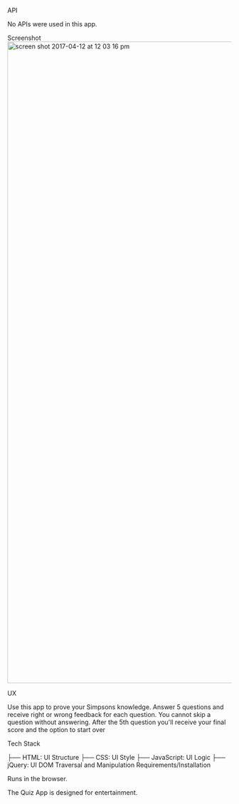 API

No APIs were used in this app.

Screenshot<img width="1440" alt="screen shot 2017-04-12 at 12 03 16 pm" src="https://cloud.githubusercontent.com/assets/23091119/24975322/161bbb7c-1f7a-11e7-9eb5-44152f5272bf.png">



UX

Use this app to prove your Simpsons knowledge. Answer 5 questions and receive right or wrong feedback for each question. You cannot skip a question without answering. After the 5th question you'll receive your final score and the option to start over

Tech Stack

├── HTML: UI Structure
├── CSS: UI Style
├── JavaScript: UI Logic
├── jQuery: UI DOM Traversal and Manipulation
Requirements/Installation

Runs in the browser.

The Quiz App is designed for entertainment.
